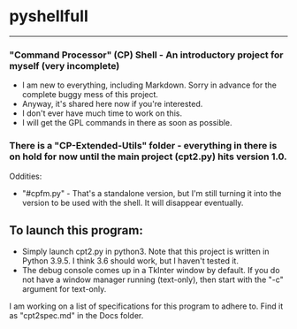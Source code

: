 # pyshellfull
----
### "Command Processor" (CP) Shell - An introductory project for myself (very incomplete)
- I am new to everything, including Markdown. Sorry in advance for the complete buggy mess of this project.
- Anyway, it's shared here now if you're interested.
- I don't ever have much time to work on this.
- I will get the GPL commands in there as soon as possible.

### There is a "CP-Extended-Utils" folder - everything in there is on hold for now until the main project (cpt2.py) hits version 1.0.
Oddities:
- "#cpfm.py" - That's a standalone version, but I'm still turning it into the version to be used with the shell. It will disappear eventually.

## To launch this program:
- Simply launch cpt2.py in python3. Note that this project is written in Python 3.9.5. I think 3.6 should work, but I haven't tested it.
- The debug console comes up in a TkInter window by default. If you do not have a window manager running (text-only), then start with the "-c" argument for text-only.

I am working on a list of specifications for this program to adhere to. Find it as "cpt2spec.md" in the Docs folder.
